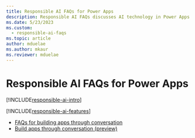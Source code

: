 ```yaml
---
title: Responsible AI FAQs for Power Apps
description: Responsible AI FAQs discusses AI technology in Power Apps and the key considerations for making use of this technology responsibly.
ms.date: 5/23/2023
ms.custom: 
  - responsible-ai-faqs
ms.topic: article
author: mduelae
ms.author: mkaur
ms.reviewer: mduelae
---
```


# Responsible AI FAQs for Power Apps

[!INCLUDE[responsible-ai-intro](../../includes/responsible-ai-intro.md)]

[!INCLUDE[responsible-ai-features](../../includes/responsible-ai-features.md)]

- [FAQs for building apps through conversation](faqs-build-apps-conversation.md)
- [Build apps through conversation (preview)](../canvas-apps/ai-conversations-create-app.md)
